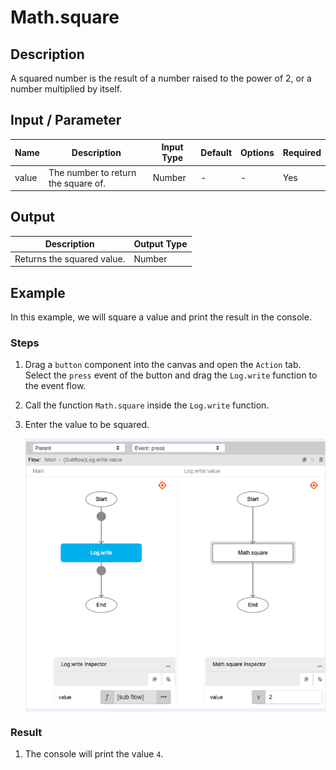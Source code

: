 # Math.square

## Description

A squared number is the result of a number raised to the power of 2, or a number multiplied by itself.

## Input / Parameter

| Name | Description | Input Type | Default | Options | Required |
| ------ | ------ | ------ | ------ | ------ | ------ |
| value | The number to return the square of. | Number | - | - | Yes |

## Output

| Description | Output Type |
| ------ | ------ |
| Returns the squared value. | Number |

## Example

In this example, we will square a value and print the result in the console.

### Steps

1. Drag a `button` component into the canvas and open the `Action` tab. Select the `press` event of the button and drag the `Log.write` function to the event flow.
2. Call the function `Math.square` inside the `Log.write` function.
3. Enter the value to be squared.

    <div style="display:flex; align-items:center; justify-content:center; background-color: #E7F1FF;">
        <img src="./square-step-1.png"
        style="width: 100%; padding: 5px;"/>
    </div>

### Result

1. The console will print the value `4`.


